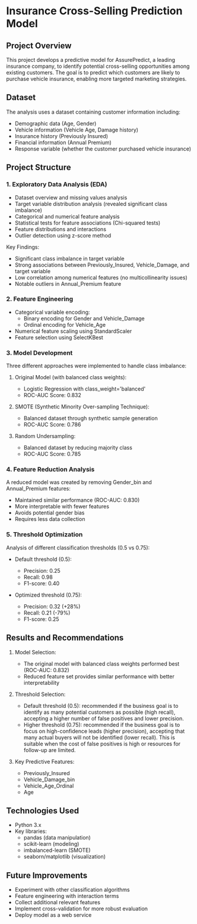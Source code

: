 # Insurance Cross-Selling Prediction Model

## Project Overview
This project develops a predictive model for AssurePredict, a leading insurance company, to identify potential cross-selling opportunities among existing customers. The goal is to predict which customers are likely to purchase vehicle insurance, enabling more targeted marketing strategies.

## Dataset
The analysis uses a dataset containing customer information including:
- Demographic data (Age, Gender)
- Vehicle information (Vehicle Age, Damage history)
- Insurance history (Previously Insured)
- Financial information (Annual Premium)
- Response variable (whether the customer purchased vehicle insurance)

## Project Structure

### 1. Exploratory Data Analysis (EDA)
- Dataset overview and missing values analysis
- Target variable distribution analysis (revealed significant class imbalance)
- Categorical and numerical feature analysis
- Statistical tests for feature associations (Chi-squared tests)
- Feature distributions and interactions
- Outlier detection using z-score method

Key Findings:
- Significant class imbalance in target variable
- Strong associations between Previously_Insured, Vehicle_Damage, and target variable
- Low correlation among numerical features (no multicollinearity issues)
- Notable outliers in Annual_Premium feature

### 2. Feature Engineering
- Categorical variable encoding:
  - Binary encoding for Gender and Vehicle_Damage
  - Ordinal encoding for Vehicle_Age
- Numerical feature scaling using StandardScaler
- Feature selection using SelectKBest

### 3. Model Development
Three different approaches were implemented to handle class imbalance:

1. Original Model (with balanced class weights):
   - Logistic Regression with class_weight='balanced'
   - ROC-AUC Score: 0.832

2. SMOTE (Synthetic Minority Over-sampling Technique):
   - Balanced dataset through synthetic sample generation
   - ROC-AUC Score: 0.786

3. Random Undersampling:
   - Balanced dataset by reducing majority class
   - ROC-AUC Score: 0.785

### 4. Feature Reduction Analysis
A reduced model was created by removing Gender_bin and Annual_Premium features:
- Maintained similar performance (ROC-AUC: 0.830)
- More interpretable with fewer features
- Avoids potential gender bias
- Requires less data collection

### 5. Threshold Optimization
Analysis of different classification thresholds (0.5 vs 0.75):
- Default threshold (0.5):
  - Precision: 0.25
  - Recall: 0.98
  - F1-score: 0.40

- Optimized threshold (0.75):
  - Precision: 0.32 (+28%)
  - Recall: 0.21 (-79%)
  - F1-score: 0.25

## Results and Recommendations
1. Model Selection:
   - The original model with balanced class weights performed best (ROC-AUC: 0.832)
   - Reduced feature set provides similar performance with better interpretability

2. Threshold Selection:
   - Default threshold (0.5): recommended if the business goal is to identify as many potential customers as possible (high recall), accepting a higher number of false positives and lower precision.
   - Higher threshold (0.75): recommended if the business goal is to focus on high-confidence leads (higher precision), accepting that many actual buyers will not be identified (lower recall). This is suitable when the cost of false positives is high or resources for follow-up are limited.

3. Key Predictive Features:
   - Previously_Insured
   - Vehicle_Damage_bin
   - Vehicle_Age_Ordinal
   - Age

## Technologies Used
- Python 3.x
- Key libraries:
  - pandas (data manipulation)
  - scikit-learn (modeling)
  - imbalanced-learn (SMOTE)
  - seaborn/matplotlib (visualization)

## Future Improvements
- Experiment with other classification algorithms
- Feature engineering with interaction terms
- Collect additional relevant features
- Implement cross-validation for more robust evaluation
- Deploy model as a web service